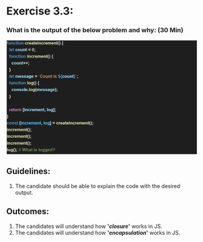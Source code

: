 # Exercise 3.3:
### What is the output of the below problem and why: **(30 Min)**

![](Problem.png)

## Guidelines:
1. The candidate should be able to explain the code with the desired output.
## Outcomes:
1. The candidates will understand how **'_closure_'** works in JS.
2. The candidates will understand how **'_encapsulation_'** works in JS.